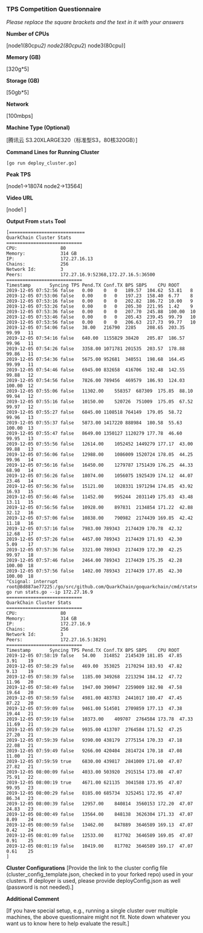 ### TPS Competition Questionnaire

*Please replace the square brackets and the text in it with your answers*

**Number of CPUs**

[node1(80cpu*2) node2(80cpu*2) node3(80cpu)]

**Memory (GB)**

[320g*5]

**Storage (GB)**

[50gb*5]

**Network**

[100mbps]

**Machine Type (Optional)**

[腾讯云  S3.20XLARGE320（标准型S3，80核320GB）]

**Command Lines for Running Cluster**
```
[go run deploy_cluster.go]
```

**Peak TPS**

[node1->18074   node2->13564]

**Video URL**

[node1  ]

**Output From `stats` Tool**
```
[============================
QuarkChain Cluster Stats
============================
CPU:                80
Memory:             314 GB
IP:                 172.27.16.13
Chains:             256
Network Id:         3
Peers:              172.27.16.9:52368,172.27.16.5:36500
============================
Timestamp		Syncing	TPS	Pend.TX	Conf.TX	BPS	SBPS	CPU	ROOT
2019-12-05 07:52:56	false	0.00	0	0	189.57	104.62	53.81	8
2019-12-05 07:53:06	false	0.00	0	0	197.23	158.40	6.77	8
2019-12-05 07:53:16	false	0.00	0	0	202.82	186.72	10.00	9
2019-12-05 07:53:26	false	0.00	0	0	205.30	221.95	1.42	9
2019-12-05 07:53:36	false	0.00	0	0	207.70	245.88	100.00	10
2019-12-05 07:53:46	false	0.00	0	0	205.43	239.45	99.79	10
2019-12-05 07:53:56	false	0.00	0	0	206.63	217.73	99.77	10
2019-12-05 07:54:06	false	38.00	216790	2285	208.65	203.35	99.99	11
2019-12-05 07:54:16	false	640.00	1155829	38420	205.87	186.57	99.96	11
2019-12-05 07:54:26	false	3358.00	1071781	201535	203.57	178.88	99.86	11
2019-12-05 07:54:36	false	5675.00	952681	340551	198.68	164.45	99.99	11
2019-12-05 07:54:46	false	6945.00	832658	416706	192.48	142.55	99.88	12
2019-12-05 07:54:56	false	7826.00	789456	469579	186.93	124.03	100.00	12
2019-12-05 07:55:06	false	11302.00	558357	687309	175.85	88.10	99.94	12
2019-12-05 07:55:16	false	10150.00	520726	751009	175.05	67.52	99.97	12
2019-12-05 07:55:27	false	6845.00	1108518	764149	179.05	58.72	99.96	13
2019-12-05 07:55:37	false	5873.00	1417220	888984	180.58	55.63	100.00	13
2019-12-05 07:55:47	false	8649.00	1350127	1120279	177.78	46.60	99.95	13
2019-12-05 07:55:56	false	12614.00	1052452	1449279	177.17	43.00	99.88	13
2019-12-05 07:56:06	false	12988.00	1086009	1520724	178.05	44.25	99.96	14
2019-12-05 07:56:16	false	16450.00	1279787	1751439	176.25	44.33	68.90	14
2019-12-05 07:56:26	false	18074.00	1056075	1925439	174.12	44.07	23.46	14
2019-12-05 07:56:36	false	15121.00	1028331	1971294	174.85	43.92	16.93	15
2019-12-05 07:56:46	false	11452.00	995244	2031149	175.03	43.48	13.11	15
2019-12-05 07:56:56	false	10928.00	897831	2134854	171.22	42.88	32.12	16
2019-12-05 07:57:06	false	10838.00	790982	2174439	169.85	42.42	11.18	16
2019-12-05 07:57:16	false	7983.00	789343	2174439	170.78	42.32	12.68	17
2019-12-05 07:57:26	false	4457.00	789343	2174439	171.93	42.30	5.09	17
2019-12-05 07:57:36	false	3321.00	789343	2174439	172.30	42.25	99.97	18
2019-12-05 07:57:46	false	2464.00	789343	2174439	175.35	42.28	100.00	18
2019-12-05 07:57:56	false	1402.00	789343	2174439	177.85	42.30	100.00	18
^Csignal: interrupt
root@8d887ae77225:/go/src/github.com/QuarkChain/goquarkchain/cmd/stats# go run stats.go --ip 172.27.16.9 
============================
QuarkChain Cluster Stats
============================
CPU:                80
Memory:             314 GB
IP:                 172.27.16.9
Chains:             256
Network Id:         3
Peers:              172.27.16.5:38291
============================
Timestamp		Syncing	TPS	Pend.TX	Conf.TX	BPS	SBPS	CPU	ROOT
2019-12-05 07:58:19	false	54.00	314852	2145439	181.85	47.85	3.91	19
2019-12-05 07:58:29	false	469.00	353025	2170294	183.93	47.82	9.13	19
2019-12-05 07:58:39	false	1185.00	349268	2213294	184.12	47.72	11.96	20
2019-12-05 07:58:49	false	1947.00	390947	2259009	182.98	47.58	19.64	20
2019-12-05 07:58:59	false	4981.00	483783	2441017	180.47	47.45	87.22	20
2019-12-05 07:59:09	false	9461.00	514501	2709859	177.13	47.38	19.44	21
2019-12-05 07:59:19	false	10373.00	409707	2764584	173.78	47.33	11.69	21
2019-12-05 07:59:29	false	9935.00	413707	2764584	171.52	47.25	27.20	21
2019-12-05 07:59:39	false	9390.00	438179	2775154	170.33	47.18	22.08	21
2019-12-05 07:59:49	false	9266.00	420404	2814724	170.18	47.08	11.00	21
2019-12-05 07:59:59	true	6830.00	439817	2841009	171.60	47.07	27.82	21
2019-12-05 08:00:09	false	4033.00	503920	2915154	173.08	47.07	75.91	22
2019-12-05 08:00:19	true	4671.00	621135	3041588	173.95	47.07	99.95	23
2019-12-05 08:00:29	false	8185.00	685734	3252451	172.95	47.07	86.34	23
2019-12-05 08:00:39	false	12957.00	840814	3560153	172.20	47.07	24.83	23
2019-12-05 08:00:49	false	13564.00	848138	3626304	171.33	47.07	8.09	24
2019-12-05 08:00:59	false	13462.00	847889	3646589	169.13	47.07	0.42	24
2019-12-05 08:01:09	false	12533.00	817702	3646589	169.05	47.07	0.91	25
2019-12-05 08:01:19	false	10419.00	817702	3646589	169.17	47.07	0.61	25
]
```

**Cluster Configurations**
[Provide the link to the cluster config file (cluster_config_template.json, checked in to your forked repo) used in your clusters. 
If deployer is used, please provide deployConfig.json as well (password is not needed).]

**Additional Comment**

[If you have special setup, e.g., running a single cluster over multiple machines, the above questionnaire might not fit. Note down
whatever you want us to know here to help evaluate the result.]
